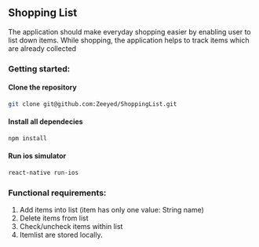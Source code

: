 ## Shopping List
The application should make everyday
shopping easier by enabling user to list down items. While shopping,
the application helps to track items which are already collected

### Getting started:
#### Clone the repository
```sh
git clone git@github.com:Zeeyed/ShoppingList.git
```
#### Install all dependecies
```sh
npm install
```
#### Run ios simulator
```sh
react-native run-ios
```

### Functional requirements:
1. Add items into list (item has only one value: String name)
2. Delete items from list
3. Check/uncheck items within list
4. Itemlist are stored locally.